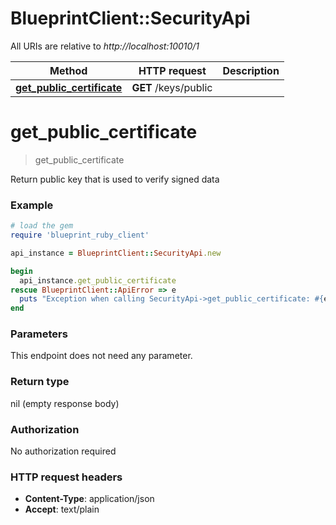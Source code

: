 # BlueprintClient::SecurityApi

All URIs are relative to *http://localhost:10010/1*

Method | HTTP request | Description
------------- | ------------- | -------------
[**get_public_certificate**](SecurityApi.md#get_public_certificate) | **GET** /keys/public | 


# **get_public_certificate**
> get_public_certificate



Return public key that is used to verify signed data

### Example
```ruby
# load the gem
require 'blueprint_ruby_client'

api_instance = BlueprintClient::SecurityApi.new

begin
  api_instance.get_public_certificate
rescue BlueprintClient::ApiError => e
  puts "Exception when calling SecurityApi->get_public_certificate: #{e}"
end
```

### Parameters
This endpoint does not need any parameter.

### Return type

nil (empty response body)

### Authorization

No authorization required

### HTTP request headers

 - **Content-Type**: application/json
 - **Accept**: text/plain



